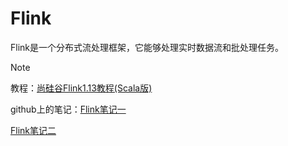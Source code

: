 # Flink

Flink是一个分布式流处理框架，它能够处理实时数据流和批处理任务。

> [!NOTE]
> 教程：[尚硅谷Flink1.13教程(Scala版)](https://www.bilibili.com/video/BV1zr4y157XV)
> 
> github上的笔记：[Flink笔记一](https://github.com/MoRan1607/BigDataGuide?tab=readme-ov-file#%E5%85%ABflink)
> 
> [Flink笔记二](https://github.com/heibaiying/BigData-Notes?tab=readme-ov-file#%E4%BA%94flink)